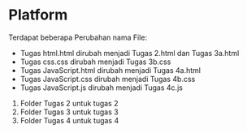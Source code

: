 # Platform

Terdapat beberapa Perubahan nama File:
- Tugas html.html dirubah menjadi Tugas 2.html dan Tugas 3a.html
- Tugas css.css dirubah menjadi Tugas 3b.css
- Tugas JavaScript.html dirubah menjadi Tugas 4a.html
- Tugas JavaScript.css dirubah menjadi Tugas 4b.css
- Tugas JavaScript.js dirubah menjadi Tugas 4c.js

1. Folder Tugas 2 untuk tugas 2
2. Folder Tugas 3 untuk tugas 3 
3. Folder Tugas 4 untuk tugas 4